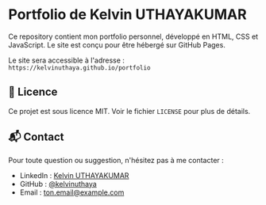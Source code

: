 # Portfolio de Kelvin UTHAYAKUMAR

Ce repository contient mon portfolio personnel, développé en HTML, CSS et JavaScript. Le site est conçu pour être hébergé sur GitHub Pages.

Le site sera accessible à l'adresse : `https://kelvinuthaya.github.io/portfolio`

## 📄 Licence

Ce projet est sous licence MIT. Voir le fichier `LICENSE` pour plus de détails.

## 📬 Contact

Pour toute question ou suggestion, n'hésitez pas à me contacter :
- LinkedIn : [Kelvin UTHAYAKUMAR](https://www.linkedin.com/in/kelvinuthaya)
- GitHub : [@kelvinuthaya](https://github.com/kelvinuthaya)
- Email : [ton.email@example.com](mailto:ton.email@example.com) 
